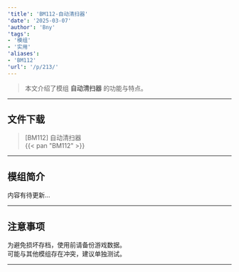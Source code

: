 ```yaml
---
'title': 'BM112-自动清扫器'
'date': '2025-03-07'
'author': 'Bny'
'tags':
- '模组'
- '实用'
'aliases':
- 'BM112'
'url': '/p/213/'
---
```


> 本文介绍了模组 **自动清扫器** 的功能与特点。

---

## 文件下载

> [BM112] 自动清扫器  
{{< pan "BM112" >}}  

---

## 模组简介

>  
内容有待更新...  

---

## 注意事项

>  
为避免损坏存档，使用前请备份游戏数据。  
可能与其他模组存在冲突，建议单独测试。  

---

